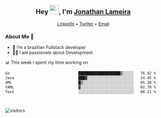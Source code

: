 <h2 align="center">Hey <img src="https://github.com/TheDudeThatCode/TheDudeThatCode/blob/master/Assets/Hi.gif" width="29">, I'm <a href="https://www.linkedin.com/in/jonathanlameira/">Jonathan Lameira</a></h2>
<p align="center">
  <a href="https://www.linkedin.com/in/jonathanlameira/">LinkedIn</a> •
  <a href="https://twitter.com/jlameira">Twitter</a> •
  <a href="mailto:jlameira@gmail.com">Email</a>
</p>

### About Me 🚀
- 🌱  I’m a brazilian Fullstack developer</br>
- 👨‍💻  I am passionate about Development</br>

<!-- ![Jonathan Lameira github stats](https://github-readme-stats.vercel.app/api?username=jlameirameli&show_icons=true&hide_border=true)&nbsp;&nbsp; -->

📊 This week I spent my time working on
<!--START_SECTION:waka-->

```txt
Go                               ███████████████████▒░░░░░   76.92 %
Java                             ███▓░░░░░░░░░░░░░░░░░░░░░   14.45 %
XML                              █▒░░░░░░░░░░░░░░░░░░░░░░░   05.38 %
YAML                             ▓░░░░░░░░░░░░░░░░░░░░░░░░   02.70 %
Text                             ░░░░░░░░░░░░░░░░░░░░░░░░░   00.21 %
```

<!--END_SECTION:waka-->

<br />

![visitors](https://visitor-badge.laobi.icu/badge?page_id=jlameira.jlameira)
